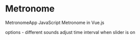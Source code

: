 # Metronome
MetronomeApp
JavaScript Metronome in Vue.js


options -
different sounds
adjust time interval when slider is on
